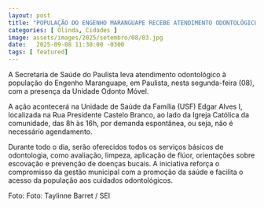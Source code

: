 ```yaml
---
layout: post
title: "POPULAÇÃO DO ENGENHO MARANGUAPE RECEBE ATENDIMENTO ODONTOLÓGICO NESTA SEGUNDA (08)"
categories: [ Olinda, Cidades ]
image: assets/images/2025/setembro/08/03.jpg
date:   2025-09-08 11:30:00 -0300
tags: [ featured]
---
```

A Secretaria de Saúde do Paulista leva atendimento odontológico à população do Engenho Maranguape, em Paulista, nesta segunda-feira (08), com a presença da Unidade Odonto Móvel.

A ação acontecerá na Unidade de Saúde da Família (USF) Edgar Alves I, localizada na Rua Presidente Castelo Branco, ao lado da Igreja Católica da comunidade, das 8h às 16h, por demanda espontânea, ou seja, não é necessário agendamento.

Durante todo o dia, serão oferecidos todos os serviços básicos de odontologia, como avaliação, limpeza, aplicação de flúor, orientações sobre escovação e prevenção de doenças bucais. A iniciativa reforça o compromisso da gestão municipal com a promoção da saúde e facilita o acesso da população aos cuidados odontológicos.

Foto: Foto: Taylinne Barret / SEI